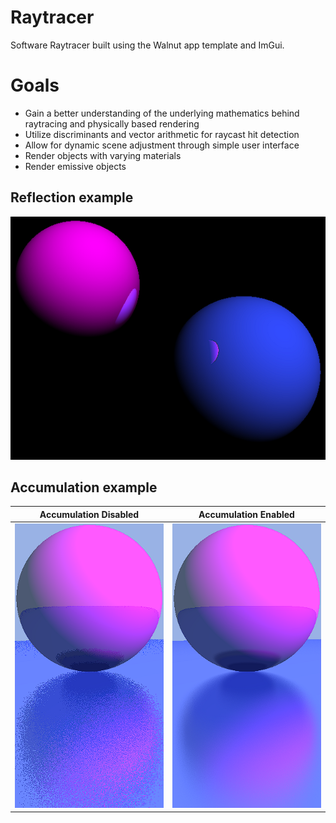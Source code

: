# Raytracer
Software Raytracer built using the Walnut app template and ImGui.

# Goals
- Gain a better understanding of the underlying mathematics behind raytracing and physically based rendering
- Utilize discriminants and vector arithmetic for raycast hit detection
- Allow for dynamic scene adjustment through simple user interface
- Render objects with varying materials
- Render emissive objects

## Reflection example
![reflectionexample](https://github.com/TMarwah/Raytracer/blob/master/Documentation/reflection_exampled(FIXED).png)

## Accumulation example
Accumulation Disabled           |  Accumulation Enabled
:-------------------------:|:-------------------------:
![](https://github.com/TMarwah/Raytracer/blob/master/Documentation/pre_accumulation_render_fixed.png) |  ![](https://github.com/TMarwah/Raytracer/blob/master/Documentation/post_accumulation_render.png)
